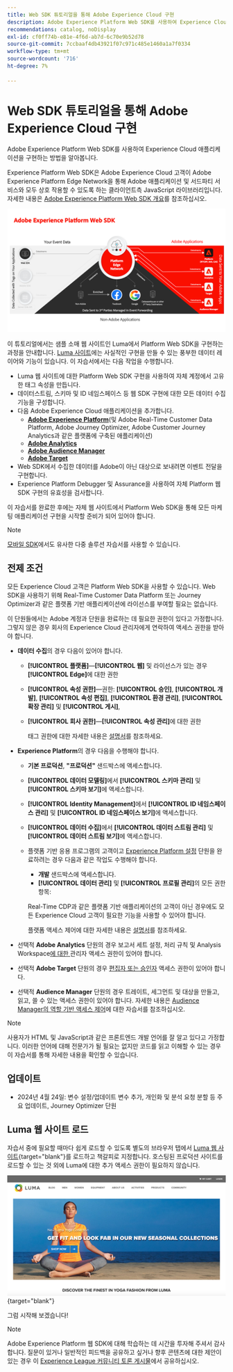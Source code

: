 ```yaml
---
title: Web SDK 튜토리얼을 통해 Adobe Experience Cloud 구현
description: Adobe Experience Platform Web SDK를 사용하여 Experience Cloud 애플리케이션을 구현하는 방법을 알아봅니다.
recommendations: catalog, noDisplay
exl-id: cf0ff74b-e81e-4f6d-ab7d-6c70e9b52d78
source-git-commit: 7ccbaaf4db43921f07c971c485e1460a1a7f0334
workflow-type: tm+mt
source-wordcount: '716'
ht-degree: 7%

---
```


# Web SDK 튜토리얼을 통해 Adobe Experience Cloud 구현

Adobe Experience Platform Web SDK를 사용하여 Experience Cloud 애플리케이션을 구현하는 방법을 알아봅니다.

Experience Platform Web SDK은 Adobe Experience Cloud 고객이 Adobe Experience Platform Edge Network을 통해 Adobe 애플리케이션 및 서드파티 서비스와 모두 상호 작용할 수 있도록 하는 클라이언트측 JavaScript 라이브러리입니다. 자세한 내용은 [Adobe Experience Platform Web SDK 개요](https://experienceleague.adobe.com/ko/docs/experience-platform/edge/home)를 참조하십시오.

![Experience Platform 웹 SDK 아키텍처](assets/dc-websdk.png)

이 튜토리얼에서는 샘플 소매 웹 사이트인 Luma에서 Platform Web SDK을 구현하는 과정을 안내합니다. [Luma 사이트](https://luma.enablementadobe.com/content/luma/us/en.html)에는 사실적인 구현을 만들 수 있는 풍부한 데이터 레이어와 기능이 있습니다. 이 자습서에서는 다음 작업을 수행합니다.

* Luma 웹 사이트에 대한 Platform Web SDK 구현을 사용하여 자체 계정에서 고유한 태그 속성을 만듭니다.
* 데이터스트림, 스키마 및 ID 네임스페이스 등 웹 SDK 구현에 대한 모든 데이터 수집 기능을 구성합니다.
* 다음 Adobe Experience Cloud 애플리케이션을 추가합니다.
   * **[Adobe Experience Platform](setup-experience-platform.md)**(및 Adobe Real-Time Customer Data Platform, Adobe Journey Optimizer, Adobe Customer Journey Analytics과 같은 플랫폼에 구축된 애플리케이션)
   * **[Adobe Analytics](setup-analytics.md)**
   * **[Adobe Audience Manager](setup-audience-manager.md)**
   * **[Adobe Target](setup-target.md)**
* Web SDK에서 수집한 데이터를 Adobe이 아닌 대상으로 보내려면 이벤트 전달을 구현합니다.
* Experience Platform Debugger 및 Assurance을 사용하여 자체 Platform 웹 SDK 구현의 유효성을 검사합니다.

이 자습서를 완료한 후에는 자체 웹 사이트에서 Platform Web SDK을 통해 모든 마케팅 애플리케이션 구현을 시작할 준비가 되어 있어야 합니다.


>[!NOTE]
>
>[모바일 SDK](../tutorial-mobile-sdk/overview.md)에서도 유사한 다중 솔루션 자습서를 사용할 수 있습니다.

## 전제 조건

모든 Experience Cloud 고객은 Platform Web SDK을 사용할 수 있습니다. Web SDK을 사용하기 위해 Real-Time Customer Data Platform 또는 Journey Optimizer과 같은 플랫폼 기반 애플리케이션에 라이선스를 부여할 필요는 없습니다.

이 단원들에서는 Adobe 계정과 단원을 완료하는 데 필요한 권한이 있다고 가정합니다. 그렇지 않은 경우 회사의 Experience Cloud 관리자에게 연락하여 액세스 권한을 받아야 합니다.

* **데이터 수집**&#x200B;의 경우 다음이 있어야 합니다.
   * **[!UICONTROL 플랫폼]**—**[!UICONTROL 웹]** 및 라이선스가 있는 경우 **[!UICONTROL Edge]**&#x200B;에 대한 권한
   * **[!UICONTROL 속성 권한]**—권한: **[!UICONTROL 승인]**, **[!UICONTROL 개발]**, **[!UICONTROL 속성 편집]**, **[!UICONTROL 환경 관리]**, **[!UICONTROL 확장 관리]** 및 **[!UICONTROL 게시]**,
   * **[!UICONTROL 회사 권한]**—**[!UICONTROL 속성 관리]**&#x200B;에 대한 권한

     태그 권한에 대한 자세한 내용은 [설명서](https://experienceleague.adobe.com/ko/docs/experience-platform/tags/admin/user-permissions)를 참조하세요.

* **Experience Platform**&#x200B;의 경우 다음을 수행해야 합니다.

   * **기본 프로덕션**, **&quot;프로덕션&quot;** 샌드박스에 액세스합니다.
   * **[!UICONTROL 데이터 모델링]**&#x200B;에서 **[!UICONTROL 스키마 관리]** 및 **[!UICONTROL 스키마 보기]**&#x200B;에 액세스합니다.
   * **[!UICONTROL Identity Management]**&#x200B;에서 **[!UICONTROL ID 네임스페이스 관리]** 및 **[!UICONTROL ID 네임스페이스 보기]**&#x200B;에 액세스합니다.
   * **[!UICONTROL 데이터 수집]**&#x200B;에서 **[!UICONTROL 데이터 스트림 관리]** 및 **[!UICONTROL 데이터 스트림 보기]**&#x200B;에 액세스합니다.
   * 플랫폼 기반 응용 프로그램의 고객이고 [Experience Platform 설정](setup-experience-platform.md) 단원을 완료하려는 경우 다음과 같은 작업도 수행해야 합니다.
      * **개발** 샌드박스에 액세스합니다.
      * **[!UICONTROL 데이터 관리]** 및 **[!UICONTROL 프로필 관리]**&#x200B;의 모든 권한 항목:

     Real-Time CDP과 같은 플랫폼 기반 애플리케이션의 고객이 아닌 경우에도 모든 Experience Cloud 고객이 필요한 기능을 사용할 수 있어야 합니다.

     플랫폼 액세스 제어에 대한 자세한 내용은 [설명서](https://experienceleague.adobe.com/ko/docs/experience-platform/access-control/home)를 참조하세요.

* 선택적 **Adobe Analytics** 단원의 경우 보고서 세트 설정, 처리 규칙 및 Analysis Workspace[에 대한 ](https://experienceleague.adobe.com/ko/docs/analytics/admin/admin-console/home)관리자 액세스 권한이 있어야 합니다.

* 선택적 **Adobe Target** 단원의 경우 [편집자 또는 승인자](https://experienceleague.adobe.com/ko/docs/target/using/administer/manage-users/enterprise/properties-overview#section_8C425E43E5DD4111BBFC734A2B7ABC80) 액세스 권한이 있어야 합니다.

* 선택적 **Audience Manager** 단원의 경우 트레이트, 세그먼트 및 대상을 만들고, 읽고, 쓸 수 있는 액세스 권한이 있어야 합니다. 자세한 내용은 [Audience Manager의 역할 기반 액세스 제어](https://experienceleague.adobe.com/ko/docs/audience-manager-learn/tutorials/setup-and-admin/user-management/setting-permissions-with-role-based-access-control)에 대한 자습서를 참조하십시오.


>[!NOTE]
>
>사용자가 HTML 및 JavaScript과 같은 프론트엔드 개발 언어를 잘 알고 있다고 가정합니다. 이러한 언어에 대해 전문가가 될 필요는 없지만 코드를 읽고 이해할 수 있는 경우 이 자습서를 통해 자세한 내용을 확인할 수 있습니다.

## 업데이트

* 2024년 4월 24일: 변수 설정/업데이트 변수 추가, 개인화 및 분석 요청 분할 등 주요 업데이트, Journey Optimizer 단원

## Luma 웹 사이트 로드

자습서 중에 필요할 때마다 쉽게 로드할 수 있도록 별도의 브라우저 탭에서 [Luma 웹 사이트](https://luma.enablementadobe.com/content/luma/us/en.html){target="blank"}를 로드하고 책갈피로 지정합니다. 호스팅된 프로덕션 사이트를 로드할 수 있는 것 외에 Luma에 대한 추가 액세스 권한이 필요하지 않습니다.

[![Luma 웹 사이트](assets/old-overview-luma.png)](https://luma.enablementadobe.com/content/luma/us/en.html){target="blank"}

그럼 시작해 보겠습니다!

>[!NOTE]
>
>Adobe Experience Platform 웹 SDK에 대해 학습하는 데 시간을 투자해 주셔서 감사합니다. 질문이 있거나 일반적인 피드백을 공유하고 싶거나 향후 콘텐츠에 대한 제안이 있는 경우 이 [Experience League 커뮤니티 토론 게시물](https://experienceleaguecommunities.adobe.com/t5/adobe-experience-platform-data/tutorial-discussion-implement-adobe-experience-cloud-with-web/td-p/444996?profile.language=ko)에서 공유하십시오.
